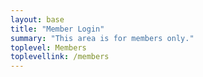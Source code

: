 ```yaml
---
layout: base
title: "Member Login"
summary: "This area is for members only."
toplevel: Members
toplevellink: /members
---
```




